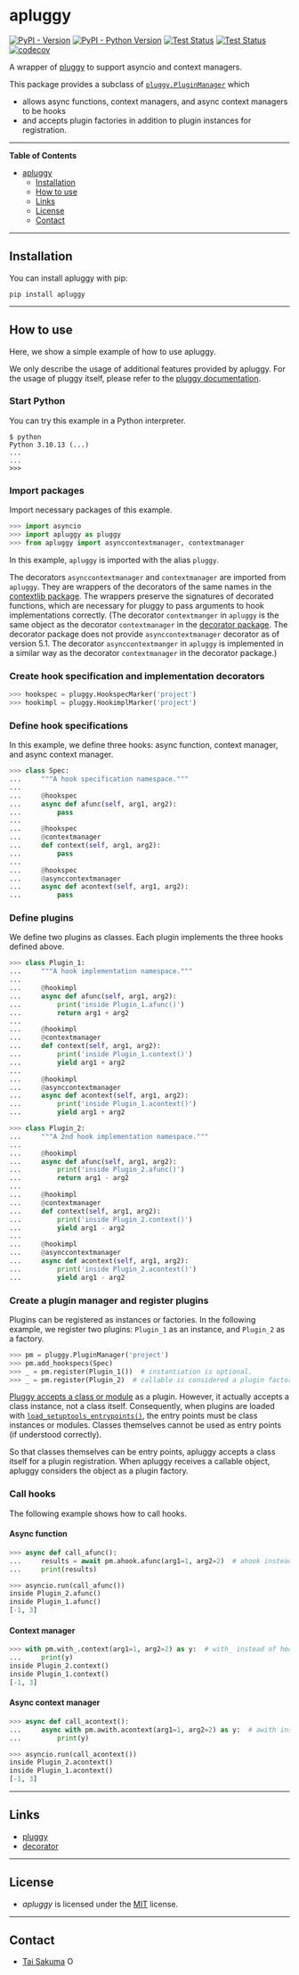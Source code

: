 # apluggy

[![PyPI - Version](https://img.shields.io/pypi/v/apluggy.svg)](https://pypi.org/project/apluggy)
[![PyPI - Python Version](https://img.shields.io/pypi/pyversions/apluggy.svg)](https://pypi.org/project/apluggy)
[![Test Status](https://github.com/simonsobs/apluggy/actions/workflows/unit-test.yml/badge.svg)](https://github.com/simonsobs/apluggy/actions/workflows/unit-test.yml)
[![Test Status](https://github.com/simonsobs/apluggy/actions/workflows/type-check.yml/badge.svg)](https://github.com/simonsobs/apluggy/actions/workflows/type-check.yml)
[![codecov](https://codecov.io/gh/simonsobs/apluggy/branch/main/graph/badge.svg)](https://codecov.io/gh/simonsobs/apluggy)

A wrapper of [pluggy](https://pluggy.readthedocs.io/) to support asyncio and context managers.

This package provides a subclass of
[`pluggy.PluginManager`](https://pluggy.readthedocs.io/en/stable/api_reference.html#pluggy.PluginManager)
which

- allows async functions, context managers, and async context managers to be hooks
- and accepts plugin factories in addition to plugin instances for registration.

---

**Table of Contents**

- [apluggy](#apluggy)
  - [Installation](#installation)
  - [How to use](#how-to-use)
  - [Links](#links)
  - [License](#license)
  - [Contact](#contact)

---

## Installation

You can install apluggy with pip:

```console
pip install apluggy
```

---

## How to use

Here, we show a simple example of how to use apluggy.

We only describe the usage of additional features provided by apluggy. For the
usage of pluggy itself, please refer to the [pluggy
documentation](https://pluggy.readthedocs.io/).

### Start Python

You can try this example in a Python interpreter.

```console
$ python
Python 3.10.13 (...)
...
...
>>>
```

### Import packages

Import necessary packages of this example.

```python
>>> import asyncio
>>> import apluggy as pluggy
>>> from apluggy import asynccontextmanager, contextmanager

```

In this example, `apluggy` is imported with the alias `pluggy`.

The decorators `asynccontextmanager` and `contextmanager` are imported from
`apluggy`. They are wrappers of the decorators of the same names in the
[contextlib package](https://docs.python.org/3/library/contextlib.html). The
wrappers preserve the signatures of decorated functions, which are necessary for
pluggy to pass arguments to hook implementations correctly. (The decorator
`contextmanger` in `apluggy` is the same object as the decorator
`contextmanager` in the [decorator
package](https://pypi.org/project/decorator/). The decorator package does not
provide `asynccontextmanager` decorator as of version 5.1. The decorator
`asynccontextmanger` in `apluggy` is implemented in a similar way as the
decorator `contextmanager` in the decorator package.)

### Create hook specification and implementation decorators

```python
>>> hookspec = pluggy.HookspecMarker('project')
>>> hookimpl = pluggy.HookimplMarker('project')

```

### Define hook specifications

In this example, we define three hooks: async function, context manager, and
async context manager.

```python
>>> class Spec:
...     """A hook specification namespace."""
...
...     @hookspec
...     async def afunc(self, arg1, arg2):
...         pass
...
...     @hookspec
...     @contextmanager
...     def context(self, arg1, arg2):
...         pass
...
...     @hookspec
...     @asynccontextmanager
...     async def acontext(self, arg1, arg2):
...         pass

```

### Define plugins

We define two plugins as classes. Each plugin implements the three hooks
defined above.

```python
>>> class Plugin_1:
...     """A hook implementation namespace."""
...
...     @hookimpl
...     async def afunc(self, arg1, arg2):
...         print('inside Plugin_1.afunc()')
...         return arg1 + arg2
...
...     @hookimpl
...     @contextmanager
...     def context(self, arg1, arg2):
...         print('inside Plugin_1.context()')
...         yield arg1 + arg2
...
...     @hookimpl
...     @asynccontextmanager
...     async def acontext(self, arg1, arg2):
...         print('inside Plugin_1.acontext()')
...         yield arg1 + arg2

>>> class Plugin_2:
...     """A 2nd hook implementation namespace."""
...
...     @hookimpl
...     async def afunc(self, arg1, arg2):
...         print('inside Plugin_2.afunc()')
...         return arg1 - arg2
...
...     @hookimpl
...     @contextmanager
...     def context(self, arg1, arg2):
...         print('inside Plugin_2.context()')
...         yield arg1 - arg2
...
...     @hookimpl
...     @asynccontextmanager
...     async def acontext(self, arg1, arg2):
...         print('inside Plugin_2.acontext()')
...         yield arg1 - arg2

```

### Create a plugin manager and register plugins

Plugins can be registered as instances or factories. In the following
example, we register two plugins: `Plugin_1` as an instance, and `Plugin_2`
as a factory.

```python
>>> pm = pluggy.PluginManager('project')
>>> pm.add_hookspecs(Spec)
>>> _ = pm.register(Plugin_1())  # instantiation is optional.
>>> _ = pm.register(Plugin_2)  # callable is considered a plugin factory.

```

[Pluggy accepts a class or
module](https://pluggy.readthedocs.io/en/stable/#define-and-collect-hooks) as a
plugin. However, it actually accepts a class instance, not a class itself.
Consequently, when plugins are loaded with
[`load_setuptools_entrypoints()`](https://pluggy.readthedocs.io/en/stable/api_reference.html#pluggy.PluginManager.load_setuptools_entrypoints),
the entry points must be class instances or modules. Classes themselves cannot
be used as entry points (if understood correctly).

So that classes themselves can be entry points, apluggy accepts a class itself for
a plugin registration. When apluggy receives a callable object, apluggy considers
the object as a plugin factory.

### Call hooks

The following example shows how to call hooks.

#### Async function

```python
>>> async def call_afunc():
...     results = await pm.ahook.afunc(arg1=1, arg2=2)  # ahook instead of hook
...     print(results)

>>> asyncio.run(call_afunc())
inside Plugin_2.afunc()
inside Plugin_1.afunc()
[-1, 3]

```

#### Context manager

```python
>>> with pm.with_.context(arg1=1, arg2=2) as y:  # with_ instead of hook
...     print(y)
inside Plugin_2.context()
inside Plugin_1.context()
[-1, 3]

```

#### Async context manager

```python
>>> async def call_acontext():
...     async with pm.awith.acontext(arg1=1, arg2=2) as y:  # awith instead of hook
...         print(y)

>>> asyncio.run(call_acontext())
inside Plugin_2.acontext()
inside Plugin_1.acontext()
[-1, 3]

```

---

## Links

- [pluggy](https://pluggy.readthedocs.io/)
- [decorator](https://pypi.org/project/decorator/)

---

## License

- _apluggy_ is licensed under the [MIT](https://spdx.org/licenses/MIT.html) license.

---

## Contact

- [Tai Sakuma](https://github.com/TaiSakuma) <span itemscope
  itemtype="https://schema.org/Person"><a itemprop="sameAs"
  content="https://orcid.org/0000-0003-3225-9861"
  href="https://orcid.org/0000-0003-3225-9861" target="orcid.widget" rel="me
  noopener noreferrer" style="vertical-align:text-top;"><img
  src="https://orcid.org/sites/default/files/images/orcid_16x16.png"
  style="width:1em;margin-right:.5em;" alt="ORCID iD icon"></a></span>
